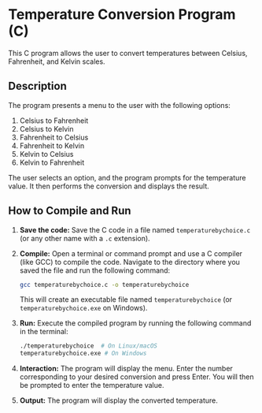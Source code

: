 # Temperature Conversion Program (C)

This C program allows the user to convert temperatures between Celsius, Fahrenheit, and Kelvin scales.

## Description

The program presents a menu to the user with the following options:

1.  Celsius to Fahrenheit
2.  Celsius to Kelvin
3.  Fahrenheit to Celsius
4.  Fahrenheit to Kelvin
5.  Kelvin to Celsius
6.  Kelvin to Fahrenheit

The user selects an option, and the program prompts for the temperature value.  It then performs the conversion and displays the result.

## How to Compile and Run

1.  **Save the code:** Save the C code in a file named `temperaturebychoice.c` (or any other name with a `.c` extension).

2.  **Compile:** Open a terminal or command prompt and use a C compiler (like GCC) to compile the code.  Navigate to the directory where you saved the file and run the following command:

    ```bash
    gcc temperaturebychoice.c -o temperaturebychoice
    ```

    This will create an executable file named `temperaturebychoice` (or `temperaturebychoice.exe` on Windows).

3.  **Run:** Execute the compiled program by running the following command in the terminal:

    ```bash
    ./temperaturebychoice  # On Linux/macOS
    temperaturebychoice.exe # On Windows
    ```

4.  **Interaction:** The program will display the menu. Enter the number corresponding to your desired conversion and press Enter.  You will then be prompted to enter the temperature value.

5.  **Output:** The program will display the converted temperature.
